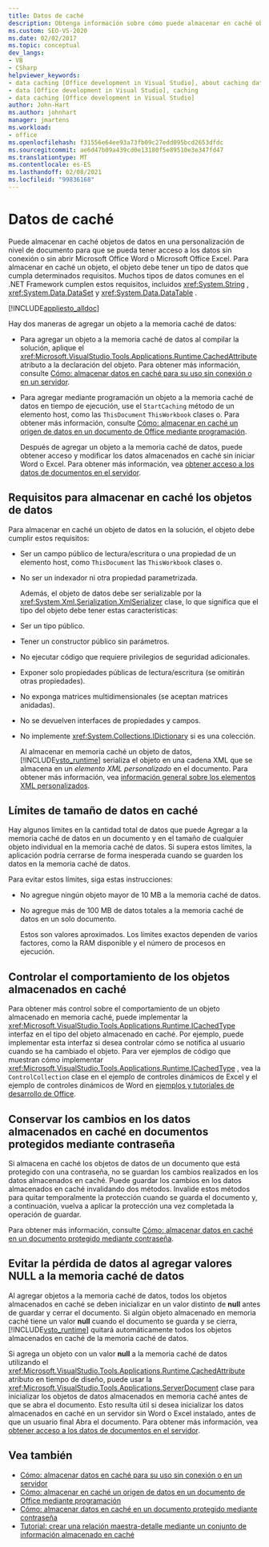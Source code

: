 ```yaml
---
title: Datos de caché
description: Obtenga información sobre cómo puede almacenar en caché objetos de datos en una personalización de nivel de documento para que se pueda tener acceso a los datos sin conexión o sin abrir Microsoft Office Word o Excel.
ms.custom: SEO-VS-2020
ms.date: 02/02/2017
ms.topic: conceptual
dev_langs:
- VB
- CSharp
helpviewer_keywords:
- data caching [Office development in Visual Studio], about caching data
- data [Office development in Visual Studio], caching
- data caching [Office development in Visual Studio]
author: John-Hart
ms.author: johnhart
manager: jmartens
ms.workload:
- office
ms.openlocfilehash: f31556e64ee93a73fb09c27edd095bcd2653dfdc
ms.sourcegitcommit: ae6d47b09a439cd0e13180f5e89510e3e347fd47
ms.translationtype: MT
ms.contentlocale: es-ES
ms.lasthandoff: 02/08/2021
ms.locfileid: "99836168"
---
```

# <a name="cache-data"></a>Datos de caché
  Puede almacenar en caché objetos de datos en una personalización de nivel de documento para que se pueda tener acceso a los datos sin conexión o sin abrir Microsoft Office Word o Microsoft Office Excel. Para almacenar en caché un objeto, el objeto debe tener un tipo de datos que cumpla determinados requisitos. Muchos tipos de datos comunes en el .NET Framework cumplen estos requisitos, incluidos <xref:System.String> , <xref:System.Data.DataSet> y <xref:System.Data.DataTable> .

 [!INCLUDE[appliesto_alldoc](../vsto/includes/appliesto-alldoc-md.md)]

 Hay dos maneras de agregar un objeto a la memoria caché de datos:

- Para agregar un objeto a la memoria caché de datos al compilar la solución, aplique el <xref:Microsoft.VisualStudio.Tools.Applications.Runtime.CachedAttribute> atributo a la declaración del objeto. Para obtener más información, consulte [Cómo: almacenar datos en caché para su uso sin conexión o en un servidor](../vsto/how-to-cache-data-for-use-offline-or-on-a-server.md).

- Para agregar mediante programación un objeto a la memoria caché de datos en tiempo de ejecución, use el `StartCaching` método de un elemento host, como las `ThisDocument` `ThisWorkbook` clases o. Para obtener más información, consulte [Cómo: almacenar en caché un origen de datos en un documento de Office mediante programación](../vsto/how-to-programmatically-cache-a-data-source-in-an-office-document.md).

  Después de agregar un objeto a la memoria caché de datos, puede obtener acceso y modificar los datos almacenados en caché sin iniciar Word o Excel. Para obtener más información, vea [obtener acceso a los datos de documentos en el servidor](../vsto/accessing-data-in-documents-on-the-server.md).

## <a name="requirements-for-data-objects-to-be-cached"></a>Requisitos para almacenar en caché los objetos de datos
 Para almacenar en caché un objeto de datos en la solución, el objeto debe cumplir estos requisitos:

- Ser un campo público de lectura/escritura o una propiedad de un elemento host, como `ThisDocument` las `ThisWorkbook` clases o.

- No ser un indexador ni otra propiedad parametrizada.

  Además, el objeto de datos debe ser serializable por la <xref:System.Xml.Serialization.XmlSerializer> clase, lo que significa que el tipo del objeto debe tener estas características:

- Ser un tipo público.

- Tener un constructor público sin parámetros.

- No ejecutar código que requiere privilegios de seguridad adicionales.

- Exponer solo propiedades públicas de lectura/escritura (se omitirán otras propiedades).

- No exponga matrices multidimensionales (se aceptan matrices anidadas).

- No se devuelven interfaces de propiedades y campos.

- No implemente <xref:System.Collections.IDictionary> si es una colección.

  Al almacenar en memoria caché un objeto de datos, [!INCLUDE[vsto_runtime](../vsto/includes/vsto-runtime-md.md)] serializa el objeto en una cadena XML que se almacena en un *elemento XML personalizado* en el documento. Para obtener más información, vea [información general sobre los elementos XML personalizados](../vsto/custom-xml-parts-overview.md).

## <a name="cached-data-size-limits"></a>Límites de tamaño de datos en caché
 Hay algunos límites en la cantidad total de datos que puede Agregar a la memoria caché de datos en un documento y en el tamaño de cualquier objeto individual en la memoria caché de datos. Si supera estos límites, la aplicación podría cerrarse de forma inesperada cuando se guarden los datos en la memoria caché de datos.

 Para evitar estos límites, siga estas instrucciones:

- No agregue ningún objeto mayor de 10 MB a la memoria caché de datos.

- No agregue más de 100 MB de datos totales a la memoria caché de datos en un solo documento.

  Estos son valores aproximados. Los límites exactos dependen de varios factores, como la RAM disponible y el número de procesos en ejecución.

## <a name="control-the-behavior-of-cached-objects"></a>Controlar el comportamiento de los objetos almacenados en caché
 Para obtener más control sobre el comportamiento de un objeto almacenado en memoria caché, puede implementar la <xref:Microsoft.VisualStudio.Tools.Applications.Runtime.ICachedType> interfaz en el tipo del objeto almacenado en caché. Por ejemplo, puede implementar esta interfaz si desea controlar cómo se notifica al usuario cuando se ha cambiado el objeto. Para ver ejemplos de código que muestran cómo implementar <xref:Microsoft.VisualStudio.Tools.Applications.Runtime.ICachedType> , vea la `ControlCollection` clase en el ejemplo de controles dinámicos de Excel y el ejemplo de controles dinámicos de Word en [ejemplos y tutoriales de desarrollo de Office](../vsto/office-development-samples-and-walkthroughs.md).

## <a name="persist-changes-to-cached-data-in-password-protected-documents"></a>Conservar los cambios en los datos almacenados en caché en documentos protegidos mediante contraseña
 Si almacena en caché los objetos de datos de un documento que está protegido con una contraseña, no se guardan los cambios realizados en los datos almacenados en caché. Puede guardar los cambios en los datos almacenados en caché invalidando dos métodos. Invalide estos métodos para quitar temporalmente la protección cuando se guarda el documento y, a continuación, vuelva a aplicar la protección una vez completada la operación de guardar.

 Para obtener más información, consulte [Cómo: almacenar datos en caché en un documento protegido mediante contraseña](../vsto/how-to-cache-data-in-a-password-protected-document.md).

## <a name="prevent-data-loss-when-adding-null-values-to-the-data-cache"></a>Evitar la pérdida de datos al agregar valores NULL a la memoria caché de datos
 Al agregar objetos a la memoria caché de datos, todos los objetos almacenados en caché se deben inicializar en un valor distinto de **null** antes de guardar y cerrar el documento. Si algún objeto almacenado en memoria caché tiene un valor **null** cuando el documento se guarda y se cierra, [!INCLUDE[vsto_runtime](../vsto/includes/vsto-runtime-md.md)] quitará automáticamente todos los objetos almacenados en caché de la memoria caché de datos.

 Si agrega un objeto con un valor **null** a la memoria caché de datos utilizando el <xref:Microsoft.VisualStudio.Tools.Applications.Runtime.CachedAttribute> atributo en tiempo de diseño, puede usar la <xref:Microsoft.VisualStudio.Tools.Applications.ServerDocument> clase para inicializar los objetos de datos almacenados en memoria caché antes de que se abra el documento. Esto resulta útil si desea inicializar los datos almacenados en caché en un servidor sin Word o Excel instalado, antes de que un usuario final Abra el documento. Para obtener más información, vea [obtener acceso a los datos de documentos en el servidor](../vsto/accessing-data-in-documents-on-the-server.md).

## <a name="see-also"></a>Vea también
- [Cómo: almacenar datos en caché para su uso sin conexión o en un servidor](../vsto/how-to-cache-data-for-use-offline-or-on-a-server.md)
- [Cómo: almacenar en caché un origen de datos en un documento de Office mediante programación](../vsto/how-to-programmatically-cache-a-data-source-in-an-office-document.md)
- [Cómo: almacenar datos en caché en un documento protegido mediante contraseña](../vsto/how-to-cache-data-in-a-password-protected-document.md)
- [Tutorial: crear una relación maestra-detalle mediante un conjunto de información almacenado en caché](../vsto/walkthrough-creating-a-master-detail-relation-using-a-cached-dataset.md)
